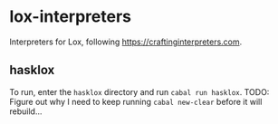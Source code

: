 # lox-interpreters
Interpreters for Lox, following https://craftinginterpreters.com.

## hasklox

To run, enter the `hasklox` directory and run `cabal run hasklox`.
TODO: Figure out why I need to keep running `cabal new-clear` before it will rebuild...